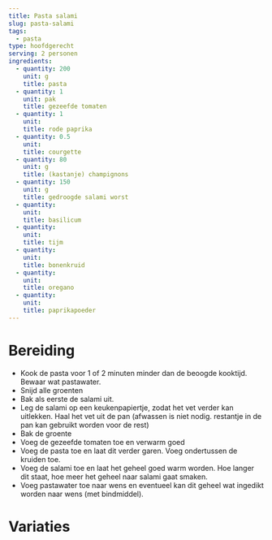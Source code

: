 ```yaml
---
title: Pasta salami
slug: pasta-salami
tags:
  - pasta
type: hoofdgerecht
serving: 2 personen
ingredients:
  - quantity: 200
    unit: g
    title: pasta
  - quantity: 1
    unit: pak
    title: gezeefde tomaten
  - quantity: 1
    unit:
    title: rode paprika
  - quantity: 0.5
    unit:
    title: courgette
  - quantity: 80
    unit: g
    title: (kastanje) champignons
  - quantity: 150
    unit: g
    title: gedroogde salami worst
  - quantity:
    unit:
    title: basilicum
  - quantity:
    unit:
    title: tijm
  - quantity:
    unit:
    title: bonenkruid
  - quantity:
    unit:
    title: oregano
  - quantity:
    unit:
    title: paprikapoeder
---
```


# Bereiding

- Kook de pasta voor 1 of 2 minuten minder dan de beoogde kooktijd. Bewaar wat pastawater.
- Snijd alle groenten
- Bak als eerste de salami uit.
- Leg de salami op een keukenpapiertje, zodat het vet verder kan uitlekken. Haal het vet uit de pan (afwassen is niet nodig. restantje in de pan kan gebruikt worden voor de rest)
- Bak de groente
- Voeg de gezeefde tomaten toe en verwarm goed
- Voeg de pasta toe en laat dit verder garen. Voeg ondertussen de kruiden toe.
- Voeg de salami toe en laat het geheel goed warm worden. Hoe langer dit staat, hoe meer het geheel naar salami gaat smaken.
- Voeg pastawater toe naar wens en eventueel kan dit geheel wat ingedikt worden naar wens (met bindmiddel).

# Variaties
